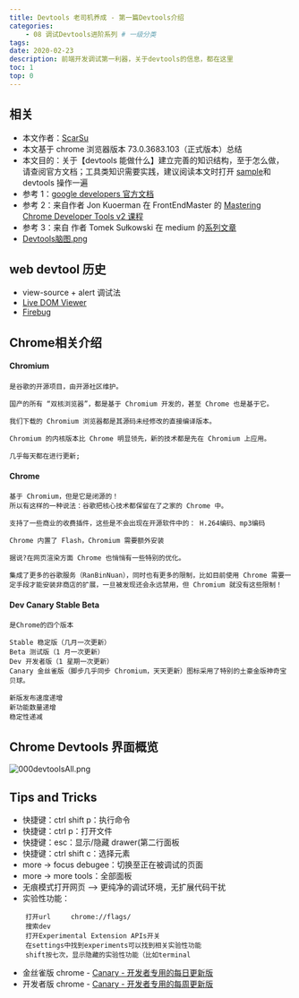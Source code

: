 ```yaml
---
title: Devtools 老司机养成 - 第一篇Devtools介绍
categories:
    - 08 调试Devtools进阶系列 # 一级分类
tags:
date: 2020-02-23
description: 前端开发调试第一利器，关于devtools的信息，都在这里
toc: 1
top: 0
---
```


## 相关

-   本文作者：[ScarSu](www.scarsu.com)
-   本文基于 chrome 浏览器版本 73.0.3683.103（正式版本）总结
-   本文目的：关于【devtools 能做什么】建立完善的知识结构，至于怎么做，请查阅官方文档；工具类知识需要实践，建议阅读本文时打开 [sample](https://masteringdevtools.com/)和 devtools 操作一遍
-   参考 1：[google developers 官方文档](https://developers.google.com/web/tools/chrome-devtools/)
-   参考 2：来自作者 Jon Kuoerman 在 FrontEndMaster 的 [Mastering Chrome Developer Tools v2 课程](https://frontendmasters.com/courses/chrome-dev-tools-v2)
-   参考 3：来自 作者 Tomek Sułkowski 在 medium 的[系列文章](https://medium.com/@tomsu)
-   [Devtools脑图.png](https://i.loli.net/2019/04/19/5cb95639a9f73.png)

## web devtool 历史

-   view-source + alert 调试法
-   [Live DOM Viewer](https://software.hixie.ch/utilities/js/live-dom-viewer/)
-   [Firebug](https://getfirebug.com/)

## Chrome相关介绍
#### Chromium
    是谷歌的开源项目，由开源社区维护。
    
    国产的所有 “双核浏览器”，都是基于 Chromium 开发的，甚至 Chrome 也是基于它。
    
    我们下载的 Chromium 浏览器都是其源码未经修改的直接编译版本。
    
    Chromium 的内核版本比 Chrome 明显领先，新的技术都是先在 Chromium 上应用。
    
    几乎每天都在进行更新;
    
#### Chrome
    基于 Chromium，但是它是闭源的！
    所以有这样的一种说法：谷歌把核心技术都保留在了之家的 Chrome 中。
    
    支持了一些商业的收费插件，这些是不会出现在开源软件中的： H.264编码、mp3编码
    
    Chrome 内置了 Flash，Chromium 需要额外安装
    
    据说?在网页渲染方面 Chrome 也悄悄有一些特别的优化。
    
    集成了更多的谷歌服务（RanBinNuan），同时也有更多的限制，比如目前使用 Chrome 需要一定手段才能安装非商店的扩展，一旦被发现还会永远禁用，但 Chromium 就没有这些限制！
    
#### Dev Canary Stable Beta
    是Chrome的四个版本
    
    Stable 稳定版（几月一次更新）
    Beta 测试版（1 月一次更新）
    Dev 开发者版（1 星期一次更新）
    Canary 金丝雀版（脚步几乎同步 Chromium，天天更新）图标采用了特别的土豪金版神奇宝贝球。
    
    新版发布速度递增
    新功能数量递增
    稳定性递减

## Chrome Devtools 界面概览

![000devtoolsAll.png](https://i.loli.net/2019/04/19/5cb955bed88ce.png)

## Tips and Tricks

-   快捷键：ctrl shift p：执行命令
-   快捷键：ctrl p：打开文件
-   快捷键：esc：显示/隐藏 drawer(第二行面板
-   快捷键：ctrl shift c：选择元素
-   more -> focus debugee：切换至正在被调试的页面
-   more -> more tools：全部面板
-   无痕模式打开网页 —> 更纯净的调试环境，无扩展代码干扰
-   实验性功能：

```
    打开url     chrome://flags/
    搜索dev
    打开Experimental Extension APIs开关
    在settings中找到experiments可以找到相关实验性功能
    shift按七次，显示隐藏的实验性功能（比如terminal
```

-   金丝雀版 chrome - [Canary - 开发者专用的每日更新版](https://www.google.cn/chrome/canary/)
-   开发者版 chrome - [Canary - 开发者专用的每周更新版](https://www.google.cn/chrome/dev/)
